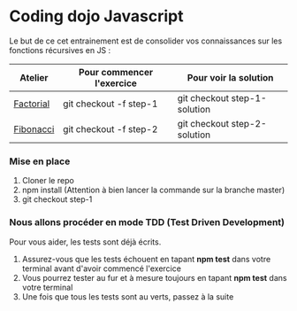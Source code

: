 # Coding dojo Javascript

Le but de ce cet entrainement est de consolider vos connaissances sur les fonctions récursives en JS :

Atelier | Pour commencer l'exercice | Pour voir la solution
----------------------|---------------------------|----------------------
[Factorial](https://github.com/r0ulito/Coding-dojo-javascript-part2/tree/step-1)|git checkout -f step-1|git checkout step-1-solution
[Fibonacci](https://github.com/r0ulito/Coding-dojo-javascript-part2/tree/step-2)|git checkout -f step-2|git checkout step-2-solution

### Mise en place

1. Cloner le repo
2. npm install (Attention à bien lancer la commande sur la branche master)
3. git checkout step-1

### Nous allons procéder en mode TDD (Test Driven Development)

Pour vous aider, les tests sont déjà écrits.

1. Assurez-vous que les tests échouent en tapant **npm test** dans votre terminal avant d'avoir commencé l'exercice
2. Vous pourrez tester au fur et à mesure toujours en tapant **npm test** dans votre terminal
3. Une fois que tous les tests sont au verts, passez à la suite